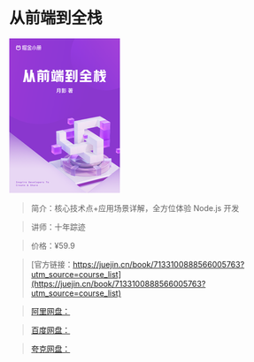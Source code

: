 # 从前端到全栈

![img](../../assets/c802eb3fdc3a41a29229d496ebd0ef67~tplv-k3u1fbpfcp-no-mark_280_280_200_280.png)

> 简介：核心技术点+应用场景详解，全方位体验 Node.js 开发

> 讲师：十年踪迹

> 价格：¥59.9

> [官方链接：https://juejin.cn/book/7133100888566005763?utm_source=course_list](https://juejin.cn/book/7133100888566005763?utm_source=course_list)

> [阿里网盘：]()

> [百度网盘：]()

> [夸克网盘：]()
